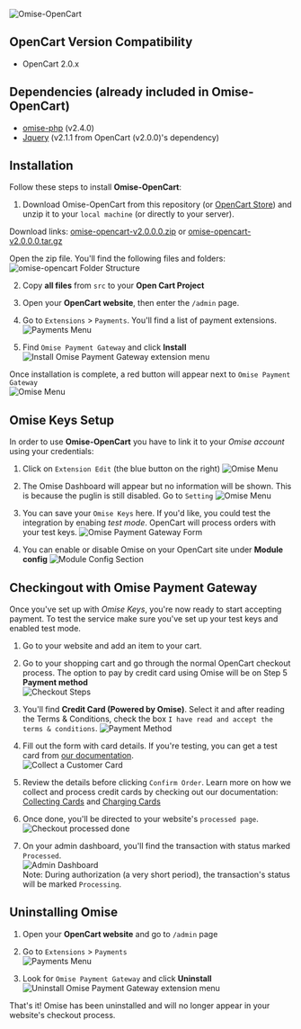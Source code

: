 ![Omise-OpenCart](https://cdn.omise.co/artwork/opencart_omise_bodered.png)

## OpenCart Version Compatibility
- OpenCart 2.0.x

## Dependencies (already included in Omise-OpenCart)
- [omise-php](https://github.com/omise/omise-php) (v2.4.0)
- [Jquery](https://github.com/jquery/jquery) (v2.1.1 from OpenCart (v2.0.0)'s dependency)

## Installation
Follow these steps to install **Omise-OpenCart**:

1. Download Omise-OpenCart from this repository (or [OpenCart Store](http://www.opencart.com/index.php?route=extension/extension/info&extension_id=22942)) and unzip it to your `local machine` (or directly to your server).

  Download links: 
  [omise-opencart-v2.0.0.0.zip](https://github.com/omise/omise-opencart/archive/v2.0.0.0.zip) or
  [omise-opencart-v2.0.0.0.tar.gz](https://github.com/omise/omise-opencart/archive/v2.0.0.0.tar.gz)

  Open the zip file. You'll find the following files and folders:
  ![omise-opencart Folder Structure](https://cdn.omise.co/assets/omise-opencart/omise-opencart-2x-install-01.png)
  
2. Copy **all files** from `src` to your **Open Cart Project**

3. Open your **OpenCart website**, then enter the `/admin` page.

4. Go to `Extensions` > `Payments`. You'll find a list of payment extensions.
![Payments Menu](https://cdn.omise.co/assets/omise-opencart/omise-opencart-2x-install-02.png)
  
5. Find `Omise Payment Gateway` and click **Install**
![Install Omise Payment Gateway extension menu](https://cdn.omise.co/assets/omise-opencart/omise-opencart-2x-install-03.png)

Once installation is complete, a red button will appear next to `Omise Payment Gateway`  
![Omise Menu](https://cdn.omise.co/assets/omise-opencart/omise-opencart-2x-install-04.png)

## Omise Keys Setup
In order to use **Omise-OpenCart** you have to link it to your *Omise account* using your credentials:

1. Click on `Extension Edit` (the blue button on the right)
![Omise Menu](https://cdn.omise.co/assets/omise-opencart/omise-opencart-2x-install-05.png)

2. The Omise Dashboard will appear but no information will be shown. This is because the puglin is still disabled. Go to `Setting`
![Omise Menu](https://cdn.omise.co/assets/omise-opencart/omise-opencart-2x-install-06.png)

3. You can save your `Omise Keys` here. If you'd like, you could test the integration by enabing *test mode*. OpenCart will process orders with your test keys.
![Omise Payment Gateway Form](https://cdn.omise.co/assets/omise-opencart/omise-opencart-2x-install-07.png)

4. You can enable or disable Omise on your OpenCart site under **Module config**
![Module Config Section](https://cdn.omise.co/assets/omise-opencart/omise-opencart-2x-install-08.png)

## Checkingout with Omise Payment Gateway
Once you've set up with *Omise Keys*, you're now ready to start accepting payment. To test the service make sure you've set up your test keys and enabled test mode.

1. Go to your website and add an item to your cart.

2. Go to your shopping cart and go through the normal OpenCart checkout process. The option to pay by credit card using Omise will be on Step 5 **Payment method**  
![Checkout Steps](https://cdn.omise.co/assets/omise-opencart/omise-opencart-2x-install-09.png)

3. You'll find **Credit Card (Powered by Omise)**. Select it and after reading the Terms & Conditions, check the box `I have read and accept the terms & conditions`. 
![Payment Method](https://cdn.omise.co/assets/omise-opencart/omise-opencart-2x-install-10.png)

4. Fill out the form with card details. If you're testing, you can get a test card from [our documentation](https://docs.omise.co/api/tests/).  
![Collect a Customer Card](https://cdn.omise.co/assets/omise-opencart/omise-opencart-2x-install-11.png)

5. Review the details before clicking `Confirm Order`. Learn more on how we collect and process credit cards by checking out our documentation: [Collecting Cards](https://docs.omise.co/collecting-card-information/) and [Charging Cards](https://docs.omise.co/charging-cards/)

6. Once done, you'll be directed to your website's `processed page`.
![Checkout processed done](https://cdn.omise.co/assets/omise-opencart/omise-opencart-2x-install-12.png)

7. On your admin dashboard, you'll find the transaction with status marked `Processed`.  
![Admin Dashboard](https://cdn.omise.co/assets/omise-opencart/omise-opencart-2x-install-13.png)  
Note: During authorization (a very short period), the transaction's status will be marked `Processing`.  

## Uninstalling Omise
1. Open your **OpenCart website** and go to `/admin` page  

2. Go to `Extensions` > `Payments`  
![Payments Menu](https://cdn.omise.co/assets/omise-opencart/omise-opencart-2x-install-02.png)
 
3. Look for `Omise Payment Gateway` and click **Uninstall**  
![Uninstall Omise Payment Gateway extension menu](https://cdn.omise.co/assets/omise-opencart/omise-opencart-2x-install-14.png)

That's it! Omise has been uninstalled and will no longer appear in your website's checkout process.
